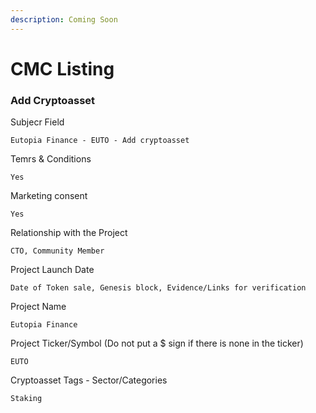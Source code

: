 ```yaml
---
description: Coming Soon
---
```


# CMC Listing

### Add Cryptoasset

Subjecr Field

`Eutopia Finance - EUTO - Add cryptoasset`

Temrs & Conditions

`Yes`

Marketing consent

`Yes`

Relationship with the Project

`CTO, Community Member`

Project Launch Date

`Date of Token sale, Genesis block, Evidence/Links for verification`

Project Name

`Eutopia Finance`

Project Ticker/Symbol (Do not put a $ sign if there is none in the ticker)

`EUTO`

Cryptoasset Tags - Sector/Categories

`Staking`

